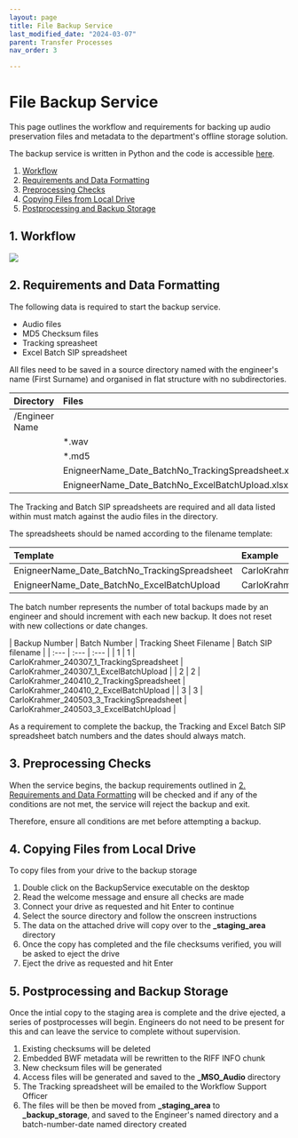 ```yaml
---
layout: page
title: File Backup Service
last_modified_date: "2024-03-07"
parent: Transfer Processes
nav_order: 3

---
```


# File Backup Service

This page outlines the workflow and requirements for backing up audio preservation files and metadata to the department's offline storage solution.

The backup service is written in Python and the code is accessible [here](/link).

1. [Workflow](1-workflow)
2. [Requirements and Data Formatting](#2-requirements-and-data-formatting)
3. [Preprocessing Checks](#3-preprocessing-checks)
4. [Copying Files from Local Drive](#4-copying-files-from-local-drive)
5. [Postprocessing and Backup Storage](#5-postprocessing-and-backup-storage)

## 1. Workflow

<!-- [image] -->
<img src="{{ site.baseurl }}/assets/images/system_settings/9_backupservice_workflow.png">


## 2. Requirements and Data Formatting

The following data is required to start the backup service.

* Audio files
* MD5 Checksum files
* Tracking spreasheet
* Excel Batch SIP spreadsheet

All files need to be saved in a source directory named with the engineer's name (First Surname) and organised in flat structure with no subdirectories.

| Directory | Files |
| :--- | :--- |
| /Engineer Name | 
| | *.wav |
| | *.md5 |
| | EnigneerName_Date_BatchNo_TrackingSpreadsheet.xlsx |
| | EnigneerName_Date_BatchNo_ExcelBatchUpload.xlsx |

The Tracking and Batch SIP spreadsheets are required and all data listed within must match against the audio files in the directory.

The spreadsheets should be named according to the filename template:

| Template | Example |
| :--- | :--- |
| EnigneerName_Date_BatchNo_TrackingSpreadsheet  | CarloKrahmer_240307_1_TrackingSpreadheet |
| EnigneerName_Date_BatchNo_ExcelBatchUpload  | CarloKrahmer_240307_1_ExcelBatchUpload |

The batch number represents the number of total backups made by an engineer and should increment with each new backup.  It does not reset with new collections or date changes.

| Backup Number | Batch Number | Tracking Sheet Filename | Batch SIP filename |
| :--- | :--- | :--- |
| 1 | 1 | CarloKrahmer_240307_1_TrackingSpreadsheet | CarloKrahmer_240307_1_ExcelBatchUpload |
| 2 | 2 | CarloKrahmer_240410_2_TrackingSpreadsheet | CarloKrahmer_240410_2_ExcelBatchUpload |
| 3 | 3 | CarloKrahmer_240503_3_TrackingSpreadsheet | CarloKrahmer_240503_3_ExcelBatchUpload |

As a requirement to complete the backup, the Tracking and Excel Batch SIP spreadsheet batch numbers and the dates should always match.

## 3. Preprocessing Checks
When the service begins, the backup requirements outlined in [2. Requirements and Data Formatting](#2-requirements-and-data-formatting) will be checked and if any of the conditions are not met, the service will reject the backup and exit.

Therefore, ensure all conditions are met before attempting a backup.

## 4. Copying Files from Local Drive

To copy files from your drive to the backup storage

1. Double click on the BackupService executable on the desktop
2. Read the welcome message and ensure all checks are made 
3. Connect your drive as requested and hit Enter to continue
4. Select the source directory and follow the onscreen instructions
5. The data on the attached drive will copy over to the **_staging_area** directory
6. Once the copy has completed and the file checksums verified, you will be asked to eject the drive
7. Eject the drive as requested and hit Enter

## 5. Postprocessing and Backup Storage

Once the intial copy to the staging area is complete and the drive ejected, a series of postprocesses will begin.  Engineers do not need to be present for this and can leave the service to complete without supervision.

1. Existing checksums will be deleted
2. Embedded BWF metadata will be rewritten to the RIFF INFO chunk
3. New checksum files will be generated
4. Access files will be generated and saved to the **_MSO_Audio** directory
5. The Tracking spreadsheet will be emailed to the Workflow Support Officer
6. The files will be then be moved from **_staging_area** to **_backup_storage**,
and saved to the Engineer's named directory and a batch-number-date named directory created




